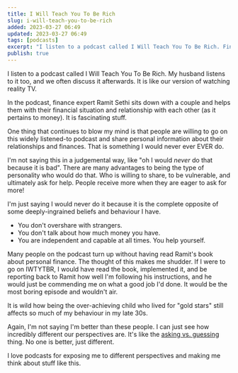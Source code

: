 ```yaml
---
title: I Will Teach You To Be Rich
slug: i-will-teach-you-to-be-rich
added: 2023-03-27 06:49
updated: 2023-03-27 06:49
tags: [podcasts]
excerpt: "I listen to a podcast called I Will Teach You To Be Rich. Finance expert Ramit Sethi sits down with a couple and helps them with their financial situation and relationship with each other (as it pertains to money)."
publish: true
---
```


I listen to a podcast called I Will Teach You To Be Rich. My husband listens to it too, and we often discuss it afterwards. It is like our version of watching reality TV.

In the podcast, finance expert Ramit Sethi sits down with a couple and helps them with their financial situation and relationship with each other (as it pertains to money). It is fascinating stuff.

One thing that continues to blow my mind is that people are willing to go on this widely listened-to podcast and share personal information about their relationships and finances. That is something I would never ever EVER do.

I'm not saying this in a judgemental way, like "oh I would *never* do that because it is bad". There are many advantages to being the type of personality who would do that. Who is willing to share, to be vulnerable, and ultimately ask for help. People receive more when they are eager to ask for more!

I'm just saying I would never do it because it is the complete opposite of some deeply-ingrained beliefs and behaviour I have. 
- You don't overshare with strangers. 
- You don't talk about how much money you have. 
- You are independent and capable at all times. You help yourself.

Many people on the podcast turn up without having read Ramit's book about personal finance. The thought of this makes me shudder. If I were to go on IWTYTBR, I would have read the book, implemented it, and be reporting back to Ramit how well I'm following his instructions, and he would just be commending me on what a good job I'd done. It would be the most boring episode and wouldn't air.

It is wild how being the over-achieving child who lived for "gold stars" still affects so much of my behaviour in my late 30s.

Again, I'm not saying I'm better than these people. I can just see how incredibly different our perspectives are. It's like the [asking vs. guessing](/dont-ask-me-im-a-guesser/) thing. No one is better, just different. 

I love podcasts for exposing me to different perspectives and making me think about stuff like this.

